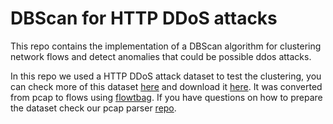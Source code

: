 # DBScan for HTTP DDoS attacks

This repo contains the implementation of a DBScan algorithm for clustering network flows and detect anomalies that could be possible ddos attacks.

In this repo we used a HTTP DDoS attack dataset to test the clustering, you can check more of this dataset [here](https://www.unb.ca/cic/datasets/dos-dataset.html) and download it [here](http://205.174.165.80/CICDataset/ISCX-SlowDoS-2016/Dataset/). It was converted from pcap to flows using [flowtbag](https://github.com/DanielArndt/flowtbag). If you have questions on how to prepare the dataset check our pcap parser [repo](https://github.com/jatj/pcapParser).
